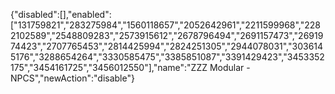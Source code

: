{"disabled":[],"enabled":["131759821","283275984","1560118657","2052642961","2211599968","2282102589","2548809283","2573915612","2678796494","2691157473","2691974423","2707765453","2814425994","2824251305","2944078031","3036145176","3288654264","3330585475","3385851087","3391429423","3453352175","3454161725","3456012550"],"name":"ZZZ Modular - NPCS","newAction":"disable"}